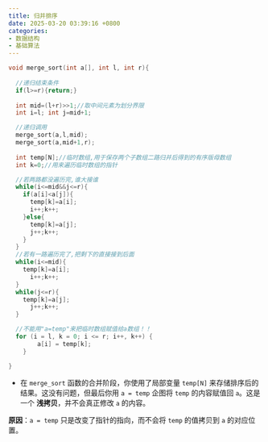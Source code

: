 ```yaml
---
title: 归并排序
date: 2025-03-20 03:39:16 +0800
categories:
- 数据结构
- 基础算法
---
```


```cpp
void merge_sort(int a[], int l, int r){
  
  //递归结束条件
  if(l>=r){return;}
  
  int mid=(l+r)>>1;//取中间元素为划分界限
  int i=l; int j=mid+1; 

  //递归调用
  merge_sort(a,l,mid);
  merge_sort(a,mid+1,r);
  
  int temp[N];//临时数组,用于保存两个子数组二路归并后得到的有序版母数组
  int k=0;//用来遍历临时数组的指针

  //若两路都没遍历完,谁大接谁
  while(i<=mid&&j<=r){
    if(a[i]<a[j]){
      temp[k]=a[i];
      i++;k++;
    }else{
      temp[k]=a[j];
      j++;k++;
    }
  }
  //若有一路遍历完了,把剩下的直接接到后面
  while(i<=mid){
    temp[k]=a[i];
      i++;k++;
  }
  while(j<=r){
    temp[k]=a[j];
      j++;k++;
  }

  //不能用"a=temp"来把临时数组赋值给a数组！！
  for (i = l, k = 0; i <= r; i++, k++) {
        a[i] = temp[k];
    }

}
```

- 在 `merge_sort` 函数的合并阶段，你使用了局部变量 `temp[N]` 来存储排序后的结果。这没有问题，但最后你用 `a = temp` 企图将 `temp` 的内容赋值回 `a`。这是一个 ****浅拷贝****，并不会真正修改 `a` 的内容。

**原因**：`a = temp` 只是改变了指针的指向，而不会将 `temp` 的值拷贝到 `a` 的对应位置。